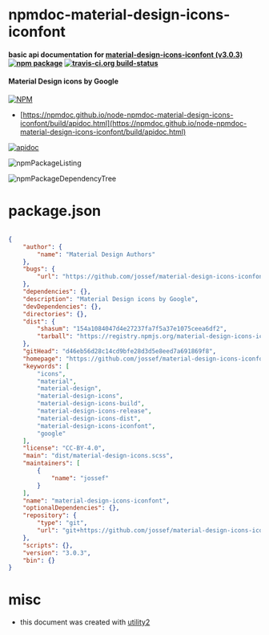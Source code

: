 # npmdoc-material-design-icons-iconfont

#### basic api documentation for  [material-design-icons-iconfont (v3.0.3)](https://github.com/jossef/material-design-icons-iconfont)  [![npm package](https://img.shields.io/npm/v/npmdoc-material-design-icons-iconfont.svg?style=flat-square)](https://www.npmjs.org/package/npmdoc-material-design-icons-iconfont) [![travis-ci.org build-status](https://api.travis-ci.org/npmdoc/node-npmdoc-material-design-icons-iconfont.svg)](https://travis-ci.org/npmdoc/node-npmdoc-material-design-icons-iconfont)

#### Material Design icons by Google

[![NPM](https://nodei.co/npm/material-design-icons-iconfont.png?downloads=true&downloadRank=true&stars=true)](https://www.npmjs.com/package/material-design-icons-iconfont)

- [https://npmdoc.github.io/node-npmdoc-material-design-icons-iconfont/build/apidoc.html](https://npmdoc.github.io/node-npmdoc-material-design-icons-iconfont/build/apidoc.html)

[![apidoc](https://npmdoc.github.io/node-npmdoc-material-design-icons-iconfont/build/screenCapture.buildCi.browser.%252Ftmp%252Fbuild%252Fapidoc.html.png)](https://npmdoc.github.io/node-npmdoc-material-design-icons-iconfont/build/apidoc.html)

![npmPackageListing](https://npmdoc.github.io/node-npmdoc-material-design-icons-iconfont/build/screenCapture.npmPackageListing.svg)

![npmPackageDependencyTree](https://npmdoc.github.io/node-npmdoc-material-design-icons-iconfont/build/screenCapture.npmPackageDependencyTree.svg)



# package.json

```json

{
    "author": {
        "name": "Material Design Authors"
    },
    "bugs": {
        "url": "https://github.com/jossef/material-design-icons-iconfont/issues"
    },
    "dependencies": {},
    "description": "Material Design icons by Google",
    "devDependencies": {},
    "directories": {},
    "dist": {
        "shasum": "154a1084047d4e27237fa7f5a37e1075ceea6df2",
        "tarball": "https://registry.npmjs.org/material-design-icons-iconfont/-/material-design-icons-iconfont-3.0.3.tgz"
    },
    "gitHead": "d46eb56d28c14cd9bfe28d3d5e8eed7a691869f8",
    "homepage": "https://github.com/jossef/material-design-icons-iconfont",
    "keywords": [
        "icons",
        "material",
        "material-design",
        "material-design-icons",
        "material-design-icons-build",
        "material-design-icons-release",
        "material-design-icons-dist",
        "material-design-icons-iconfont",
        "google"
    ],
    "license": "CC-BY-4.0",
    "main": "dist/material-design-icons.scss",
    "maintainers": [
        {
            "name": "jossef"
        }
    ],
    "name": "material-design-icons-iconfont",
    "optionalDependencies": {},
    "repository": {
        "type": "git",
        "url": "git+https://github.com/jossef/material-design-icons-iconfont.git"
    },
    "scripts": {},
    "version": "3.0.3",
    "bin": {}
}
```



# misc
- this document was created with [utility2](https://github.com/kaizhu256/node-utility2)
